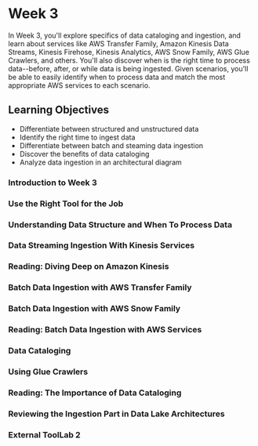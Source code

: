 # Week 3

In Week 3, you'll explore specifics of data cataloging and ingestion, and learn about services like AWS Transfer Family, Amazon Kinesis Data Streams, Kinesis Firehose, Kinesis Analytics, AWS Snow Family, AWS Glue Crawlers, and others. You'll also discover when is the right time to process data--before, after, or while data is being ingested. Given scenarios, you'll be able to easily identify when to process data and match the most appropriate AWS services to each scenario.

## Learning Objectives
* Differentiate between structured and unstructured data
* Identify the right time to ingest data
* Differentiate between batch and steaming data ingestion
* Discover the benefits of data cataloging
* Analyze data ingestion in an architectural diagram

### Introduction to Week 3
### Use the Right Tool for the Job
### Understanding Data Structure and When To Process Data
### Data Streaming Ingestion With Kinesis Services
### Reading: Diving Deep on Amazon Kinesis
### Batch Data Ingestion with AWS Transfer Family
### Batch Data Ingestion with AWS Snow Family
### Reading: Batch Data Ingestion with AWS Services
### Data Cataloging
### Using Glue Crawlers
### Reading: The Importance of Data Cataloging
### Reviewing the Ingestion Part in Data Lake Architectures
### External ToolLab 2
